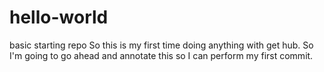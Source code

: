 # hello-world
basic starting repo
So this is my first time doing anything with get hub. So I'm going to go ahead and annotate this so I can perform my first commit.
